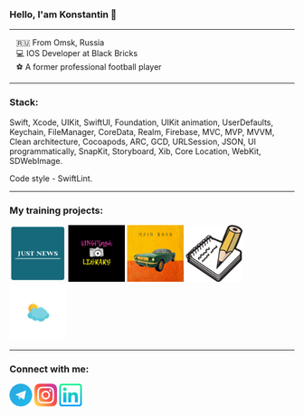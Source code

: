 ### Hello, I'am Konstantin 👋
___

&nbsp; &nbsp;🇷🇺 From Omsk, Russia
<br /> &nbsp; &nbsp;💻 IOS Developer at Black Bricks
<br /> &nbsp; &nbsp;⚽️ A former professional football player

___

### Stack:
Swift, Xcode, UIKit, SwiftUI, Foundation, UIKit animation, UserDefaults, Keychain, FileManager, CoreData, Realm, Firebase, MVC, MVP, MVVM, Clean architecture, Cocoapods, ARC, GCD, URLSession, JSON, UI programmatically, SnapKit, Storyboard, Xib, Core Location, WebKit, SDWebImage.

Сode style - SwiftLint.

___

### My training projects:


[<img src="https://github.com/Dmitrievskij90/Readme/blob/main/AppScreenshots/NewsApp/App%20icon.png" height='100'>][news app]
[<img src="https://github.com/Dmitrievskij90/Readme/blob/main/AppScreenshots/UnsplashLibrary/App%20icon.png" height='100'>][unsplash library]
[<img src="https://github.com/Dmitrievskij90/Readme/blob/main/AppScreenshots/MainRoad/app_icon.png" height='100'>][main road]
[<img src="https://github.com/Dmitrievskij90/Readme/blob/main/AppScreenshots/RealmShop/ic_pencil.png" height='100'>][realm shop]
[<img src="https://github.com/Dmitrievskij90/Readme/blob/main/AppScreenshots/WeatherApp/1024.png" height='100'>][weather app]


[weather app]: https://github.com/Dmitrievskij90/WeatherApp-IOS
[realm shop]: https://github.com/Dmitrievskij90/Realm-Shop
[main road]: https://github.com/Dmitrievskij90/Main-Road.
[news app]: https://github.com/Dmitrievskij90/NewsApp
[unsplash library]: https://github.com/Dmitrievskij90/UnsplashLibrary
___

### Connect with me:


[<img src="https://github.com/Dmitrievskij90/Dmitrievskij90/blob/main/Assets/telegram.png" height='40'>][telegram]
[<img src="https://github.com/Dmitrievskij90/Dmitrievskij90/blob/main/Assets/instagram.png" height='40'>][instagram]
[<img src="https://github.com/Dmitrievskij90/Dmitrievskij90/blob/main/Assets/linkedin.png" height='40'>][linkedin]

[linkedin]: https://www.linkedin.com/in/константин-дмитриевский-7b4b59203
[instagram]: https://instagram.com/dmitrievskiy_k
[telegram]: https://t.me/Dmitrievskij90

